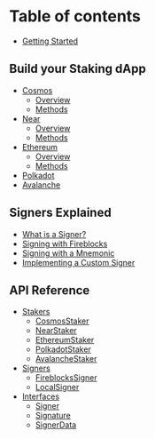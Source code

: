 # Table of contents

* [Getting Started](README.md)

## Build your Staking dApp

* [Cosmos](build-your-staking-dapp/cosmos/README.md)
  * [Overview](book/guide/cosmos/overview.md)
  * [Methods](book/guide/cosmos/methods.md)
* [Near](build-your-staking-dapp/near/README.md)
  * [Overview](<book/guide/near/overview (1).md>)
  * [Methods](book/guide/near/methods.md)
* [Ethereum](<book/wip (1).md>)
  * [Overview](<book/wip (1).md>)
  * [Methods](<book/wip (1).md>)
* [Polkadot](<book/wip (1).md>)
* [Avalanche](<book/wip (1).md>)

## Signers Explained

* [What is a Signer?](book/guide/signers-explained/what-is-a-signer.md)
* [Signing with Fireblocks](book/guide/signers-explained/fireblocks.md)
* [Signing with a Mnemonic](book/guide/signers-explained/local.md)
* [Implementing a Custom Signer](book/guide/signers-explained/custom-signer.md)

## API Reference

* [Stakers](api-reference/stakers/README.md)
  * [CosmosStaker](book/docs/classes/cosmos_src.CosmosStaker.md)
  * [NearStaker](book/docs/classes/near_src.NearStaker.md)
  * [EthereumStaker](<book/wip (1).md>)
  * [PolkadotStaker](<book/wip (1).md>)
  * [AvalancheStaker](<book/wip (1).md>)
* [Signers](api-reference/signers/README.md)
  * [FireblocksSigner](book/docs/classes/signer_fireblocks_src.FireblocksSigner.md)
  * [LocalSigner](book/docs/classes/signer_local_src.LocalSigner.md)
* [Interfaces](api-reference/interfaces/README.md)
  * [Signer](book/docs/interfaces/signer_src.Signer.md)
  * [Signature](book/docs/interfaces/signer_src.Signature.md)
  * [SignerData](book/docs/interfaces/signer_src.SignerData.md)
